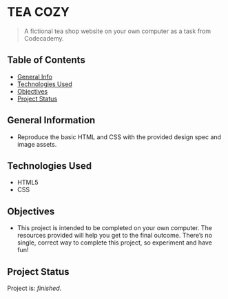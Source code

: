 # TEA COZY
> A fictional tea shop website on your own computer as a task from Codecademy.


## Table of Contents
* [General Info](#general-information)
* [Technologies Used](#technologies-used)
* [Objectives](#objectives)
* [Project Status](#project-status)


## General Information
- Reproduce the basic HTML and CSS with the provided design spec and image assets.


## Technologies Used
- HTML5 
- CSS


## Objectives
- This project is intended to be completed on your own computer. The resources provided will help you get to the final outcome. There’s no single, correct way to complete this project, so experiment and have fun!


## Project Status
Project is: _finished_.